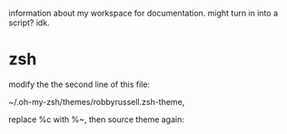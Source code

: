 information about my workspace for documentation.
might turn in into a script? idk.

# zsh 

modify the the second line of this file:

~/.oh-my-zsh/themes/robbyrussell.zsh-theme,

replace %c with %~, then source theme again:
